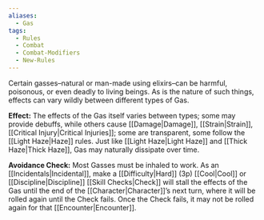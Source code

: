 ```yaml
---
aliases:
  - Gas
tags:
  - Rules
  - Combat
  - Combat-Modifiers
  - New-Rules
---
```

Certain gasses–natural or man-made using elixirs–can be harmful, poisonous, or even deadly to living beings. As is the nature of such things, effects can vary wildly between different types of Gas.

  
**Effect:** The effects of the Gas itself varies between types; some may provide debuffs, while others cause [[Damage|Damage]], [[Strain|Strain]], [[Critical Injury|Critical Injuries]]; some are transparent, some follow the [[Light Haze|Haze]] rules. Just like [[Light Haze|Light Haze]] and [[Thick Haze|Thick Haze]], Gas may naturally dissipate over time.

**Avoidance Check:** Most Gasses must be inhaled to work. As an [[Incidentals|Incidental]], make a [[Difficulty|Hard]] (3p) [[Cool|Cool]] or [[Discipline|Discipline]] [[Skill Checks|Check]] will stall the effects of the Gas until the end of the [[Character|Character]]’s next turn, where it will be rolled again until the Check fails. Once the Check fails, it may not be rolled again for that [[Encounter|Encounter]].